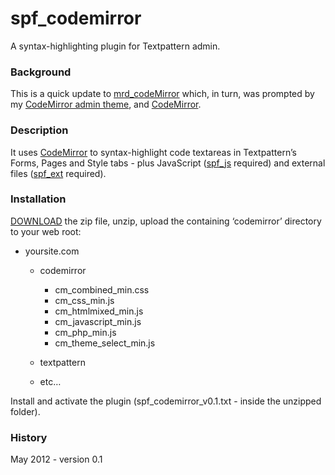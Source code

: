 spf\_codemirror
===============

A syntax-highlighting plugin for Textpattern admin.

### Background

This is a quick update to [mrd\_codeMirror][] which, in turn, was
prompted by my [CodeMirror admin theme][], and [CodeMirror][].

### Description

It uses [CodeMirror][] to syntax-highlight code textareas in
Textpattern’s Forms, Pages and Style tabs - plus JavaScript ([spf\_js][]
required) and external files ([spf\_ext][] required).

### Installation

[DOWNLOAD][] the zip file, unzip, upload the containing ‘codemirror’
directory to your web root:

-   yoursite.com
    -   codemirror
        -   cm\_combined\_min.css
        -   cm\_css\_min.js
        -   cm\_htmlmixed\_min.js
        -   cm\_javascript\_min.js
        -   cm\_php\_min.js
        -   cm\_theme\_select\_min.js

    -   textpattern
    -   etc…

Install and activate the plugin (spf_codemirror_v0.1.txt - inside the unzipped folder).

### History

May 2012 - version 0.1

  [mrd\_codeMirror]: http://forum.textpattern.com/viewtopic.php?id=38015
  [CodeMirror admin theme]: http://forum.textpattern.com/viewtopic.php?id=37957
  [CodeMirror]: http://codemirror.net
  [spf\_js]: http://forum.textpattern.com/viewtopic.php?id=37849
  [spf\_ext]: http://forum.textpattern.com/viewtopic.php?id=38032
  [DOWNLOAD]: https://github.com/spiffin/spf_codemirror/zipball/master